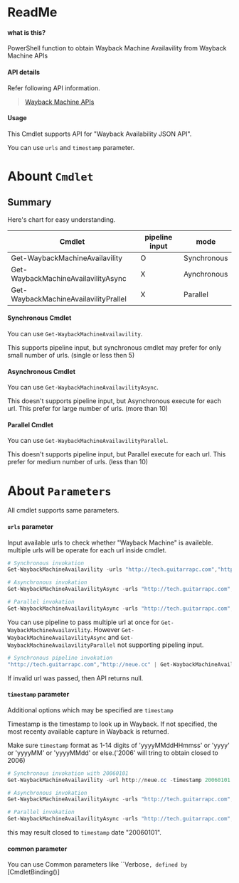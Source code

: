ReadMe
=============================

#### what is this?
PowerShell function to obtain Wayback Machine Availavility from Wayback Machine APIs

#### API details

Refer following API information.

> [Wayback Machine APIs](http://archive.org/help/wayback_api.php)

#### Usage

This Cmdlet supports API for "Wayback Availability JSON API".

You can use ```urls``` and ```timestamp``` parameter.


Abount ```Cmdlet```
=============================

## Summary

Here's chart for easy understanding.

|Cmdlet|pipeline input|mode|
|----|----|----|
|Get-WaybackMachineAvailavility|O|Synchronous|
|Get-WaybackMachineAvailavilityAsync|X|Aynchronous|
|Get-WaybackMachineAvailavilityPrallel|X|Parallel|

#### Synchronous Cmdlet

You can use ```Get-WaybackMachineAvailavility```.

This supports pipeline input, but synchronous cmdlet may prefer for only small number of urls. (single or less then 5)


#### Asynchronous Cmdlet

You can use ```Get-WaybackMachineAvailavilityAsync```.

This doesn't supports pipeline input, but Asynchronous execute for each url. This prefer for large number of urls. (more than 10)

#### Parallel Cmdlet

You can use ```Get-WaybackMachineAvailavilityParallel```.

This doesn't supports pipeline input, but Parallel execute for each url. This prefer for medium number of urls. (less than 10)


About ```Parameters```
=============================

All cmdlet supports same parameters.

#### ```urls``` parameter

Input available urls to check whether "Wayback Machine" is availeble.
multiple urls will be operate for each url inside cmdlet.

```PowerShell
# Synchronous invokation
Get-WaybackMachineAvailavility -urls "http://tech.guitarrapc.com","http://neue.cc"

# Asynchronous invokation
Get-WaybackMachineAvailavilityAsync -urls "http://tech.guitarrapc.com","http://neue.cc"

# Parallel invokation
Get-WaybackMachineAvailavilityAsync -urls "http://tech.guitarrapc.com","http://neue.cc"
```

You can use pipeline to pass multiple url at once for ```Get-WaybackMachineAvailavility```.
However ```Get-WaybackMachineAvailavilityAsync``` and ```Get-WaybackMachineAvailavilityParallel``` not supporting pipeling input.

```Powershell
# Synchronous pipeline invokation
"http://tech.guitarrapc.com","http://neue.cc" | Get-WaybackMachineAvailavility
```

If invalid url was passed, then API returns null.

#### ```timestamp``` parameter

Additional options which may be specified are ```timestamp```

Timestamp is the timestamp to look up in Wayback. If not specified, the most recenty available capture in Wayback is returned.

Make sure ```timestamp``` format as 1-14 digits of 'yyyyMMddHHmmss' or 'yyyy' or 'yyyyMM' or 'yyyyMMdd' or else.('2006' will tring to obtain closed to 2006)

```PowerShell
# Synchronous invokation with 20060101
Get-WaybackMachineAvailavility -url http://neue.cc -timestamp 20060101

# Asynchronous invokation
Get-WaybackMachineAvailavilityAsync -urls "http://tech.guitarrapc.com","http://neue.cc" -timestamp 20060101

# Parallel invokation
Get-WaybackMachineAvailavilityAsync -urls "http://tech.guitarrapc.com","http://neue.cc" -timestamp 20060101
```

this may result closed to ```timestamp``` date "20060101".

#### common parameter

You can use Common parameters like ``Verbose```, defined by ```[CmdletBinding()]